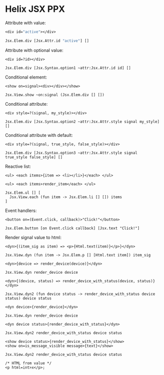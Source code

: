 # Helix JSX PPX

Attribute with value:
```ocaml
<div id="active"></div>

Jsx.Elem.div [Jsx.Attr.id "active"] []
```


Attribute with optional value:
```
<div id=?id></div>

Jsx.Elem.div [Jsx.Syntax.option1 ~attr:Jsx.Attr.id id] []
```


Conditional element:
```
<show on=signal><div></div></show>

Jsx.View.show ~on:signal (Jsx.Elem.div [] [])
```


Conditional attribute:
```
<div style=?(signal, my_style)></div>

Jsx.Elem.div [Jsx.Syntax.option2 ~attr:Jsx.Attr.style signal my_style] []
```


Conditional attribute with default:
```
<div style=?(signal, true_style, false_style)></div>

Jsx.Elem.div [Jsx.Syntax.option3 ~attr:Jsx.Attr.style signal true_style false_style] []
```

Reactive list:
```reason
<ul> <each items>{item => <li></li>}</each> </ul>

<ul> <each items>render_item</each> </ul>

Jsx.Elem.ul [] [
  Jsx.View.each (fun item -> Jsx.Elem.li [] []) items
]
```

Event handlers:
```reason
<button on=(Event.click, callback)>"Click!"</button>

Jsx.Elem.button [on Event.click callback] [Jsx.text "Click!"]
```


Render signal value to html:
```
<dyn>{(item_sig as item) => <p>{Html.text(item)}</p>}</dyn>

Jsx.View.dyn (fun item -> Jsx.Elem.p [] [Html.text item]) item_sig
```

```
<dyn>{device => render_device(device)}</dyn>

Jsx.View.dyn render_device device
```

```
<dyn>{(device, status) => render_device_with_status(device, status)}</dyn>

Jsx.View.dyn2 (fun device status -> render_device_with_status device status) device status
```


```
<dyn device>{render_device}</dyn>

Jsx.View.dyn render_device device
```

```
<dyn device status>{render_device_with_status}</dyn>

Jsx.View.dyn2 render_device_with_status device status
```

```
<show device status>{render_device_with_status}</show>
<show on=is_message_visible message>{text}</show>

Jsx.View.dyn2 render_device_with_status device status
```

```reason
/* HTML from value */
<p html=int>x</p>;
```
